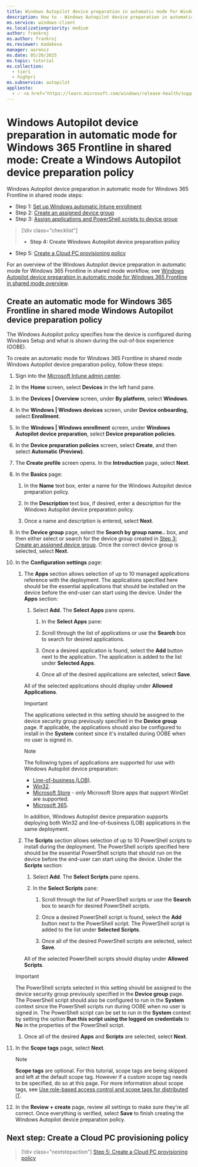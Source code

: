 ```yaml
---
title: Windows Autopilot device preparation in automatic mode for Windows 365 Frontline in shared mode - Step 4 of 5 - Create a Windows Autopilot device preparation policy
description: How to - Windows Autopilot device preparation in automatic mode for Windows 365 Frontline in shared mode - Step 4 of 5 - Create a Windows Autopilot device preparation policy.
ms.service: windows-client
ms.localizationpriority: medium
author: frankroj
ms.author: frankroj
ms.reviewer: madakeva
manager: aaroncz
ms.date: 05/20/2025
ms.topic: tutorial
ms.collection:
  - tier1
  - highpri
ms.subservice: autopilot
appliesto:
  - ✅ <a href="https://learn.microsoft.com/windows/release-health/supported-versions-windows-client" target="_blank">Windows 11</a>
---
```


# Windows Autopilot device preparation in automatic mode for Windows 365 Frontline in shared mode: Create a Windows Autopilot device preparation policy

Windows Autopilot device preparation in automatic mode for Windows 365 Frontline in shared mode steps:

- Step 1: [Set up Windows automatic Intune enrollment](automatic-automatic-enrollment.md)
- Step 2: [Create an assigned device group](automatic-device-group.md)
- Step 3: [Assign applications and PowerShell scripts to device group](automatic-assign-apps-scripts.md)

> [!div class="checklist"]
>
> - **Step 4: Create Windows Autopilot device preparation policy**

- Step 5: [Create a Cloud PC provisioning policy](automatic-cloud-pc-provisioning-policy.md)

For an overview of the Windows Autopilot device preparation in automatic mode for Windows 365 Frontline in shared mode workflow, see [Windows Autopilot device preparation in automatic mode for Windows 365 Frontline in shared mode overview](automatic-workflow.md#workflow).

## Create an automatic mode for Windows 365 Frontline in shared mode Windows Autopilot device preparation policy

The Windows Autopilot policy specifies how the device is configured during Windows Setup and what is shown during the out-of-box experience (OOBE).

To create an automatic mode for Windows 365 Frontline in shared mode Windows Autopilot device preparation policy, follow these steps:

1. Sign into the [Microsoft Intune admin center](https://go.microsoft.com/fwlink/?linkid=2109431).

1. In the **Home** screen, select **Devices** in the left hand pane.

1. In the **Devices | Overview** screen, under **By platform**, select **Windows**.

1. In the **Windows | Windows devices** screen, under **Device onboarding**, select **Enrollment**.

1. In the **Windows | Windows enrollment** screen, under **Windows Autopilot device preparation**, select **Device preparation policies**.

1. In the **Device preparation policies** screen, select **Create**, and then select **Automatic (Preview)**.

1. The **Create profile** screen opens. In the **Introduction** page, select **Next**.

1. In the **Basics** page:

   1. In the **Name** text box, enter a name for the Windows Autopilot device preparation policy.

   1. In the **Description** text box, if desired, enter a description for the Windows Autopilot device preparation policy.

   1. Once a name and description is entered, select **Next**.

1. In the **Device group** page, select the **Search by group name..** box, and then either select or search for the device group created in [Step 3: Create an assigned device group](automatic-device-group.md). Once the correct device group is selected, select **Next**.

1. In the **Configuration settings** page:

   1. The **Apps** section allows selection of up to 10 managed applications reference with the deployment. The applications specified here should be the essential applications that should be installed on the device before the end-user can start using the device. Under the **Apps** section:

      1. Select **Add**. The **Select Apps** pane opens.

         1. In the **Select Apps** pane:

         1. Scroll through the list of applications or use the **Search** box to search for desired applications.

         1. Once a desired application is found, select the **Add** button next to the application. The application is added to the list under **Selected Apps**.

         1. Once all of the desired applications are selected, select **Save**.

        All of the selected applications should display under **Allowed Applications**.

      > [!IMPORTANT]
      >
      > The applications selected in this setting should be assigned to the device security group previously specified in the **Device group** page. If applicable, the applications should also be configured to install in the **System** context since it's installed during OOBE when no user is signed in.

      > [!NOTE]
      >
      > The following types of applications are supported for use with Windows Autopilot device preparation:
      >
      > - [Line-of-business (LOB)](/mem/intune-service/apps/lob-apps-windows).
      > - [Win32](/mem/intune-service/apps/apps-win32-prepare).
      > - [Microsoft Store](/mem/intune-service/apps/store-apps-microsoft) - only Microsoft Store apps that support WinGet are supported.
      > - [Microsoft 365](/mem/intune-service/apps/apps-add-office365).
      >
      > In addition, Windows Autopilot device preparation supports deploying both Win32 and line-of-business (LOB) applications in the same deployment.

   1. The **Scripts** section allows selection of up to 10 PowerShell scripts to install during the deployment. The PowerShell scripts specified here should be the essential PowerShell scripts that should run on the device before the end-user can start using the device. Under the **Scripts** section:

      1. Select **Add**. The **Select Scripts** pane opens.

      1. In the **Select Scripts** pane:

         1. Scroll through the list of PowerShell scripts or use the **Search** box to search for desired PowerShell scripts.

         1. Once a desired PowerShell script is found, select the **Add** button next to the PowerShell script. The PowerShell script is added to the list under **Selected Scripts**.

         1. Once all of the desired PowerShell scripts are selected, select **Save**.

        All of the selected PowerShell scripts should display under **Allowed Scripts**.

   > [!IMPORTANT]
   >
   > The PowerShell scripts selected in this setting should be assigned to the device security group previously specified in the **Device group** page. The PowerShell script should also be configured to run in the **System** context since the PowerShell scripts run during OOBE when no user is signed in. The PowerShell script can be set to run in the **System** context by setting the option **Run this script using the logged on credentials** to **No** in the properties of the PowerShell script.

   1. Once all of the desired **Apps** and **Scripts** are selected, select **Next**.

1. In the **Scope tags** page, select **Next**.

    > [!NOTE]
    >
    > **Scope tags** are optional. For this tutorial, scope tags are being skipped and left at the default scope tag. However if a custom scope tag needs to be specified, do so at this page. For more information about scope tags, see [Use role-based access control and scope tags for distributed IT](/mem/intune-service/fundamentals/scope-tags).

1. In the **Review + create** page, review all settings to make sure they're all correct. Once everything is verified, select **Save** to finish creating the Windows Autopilot device preparation policy.

## Next step: Create a Cloud PC provisioning policy

> [!div class="nextstepaction"]
> [Step 5: Create a Cloud PC provisioning policy](automatic-cloud-pc-provisioning-policy.md)
